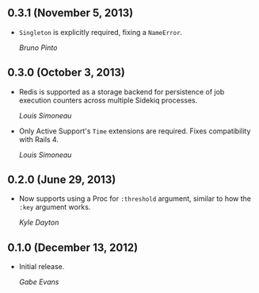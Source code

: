 ## 0.3.1 (November 5, 2013)

* `Singleton` is explicitly required, fixing a `NameError`.

  *Bruno Pinto*

## 0.3.0 (October 3, 2013)

* Redis is supported as a storage backend for persistence of job execution
  counters across multiple Sidekiq processes.

  *Louis Simoneau*

* Only Active Support's `Time` extensions are required. Fixes compatibility with
  Rails 4.

  *Louis Simoneau*

## 0.2.0 (June 29, 2013)

* Now supports using a Proc for `:threshold` argument, similar to how the
  `:key` argument works.

  *Kyle Dayton*

## 0.1.0 (December 13, 2012)

* Initial release.

  *Gabe Evans*
